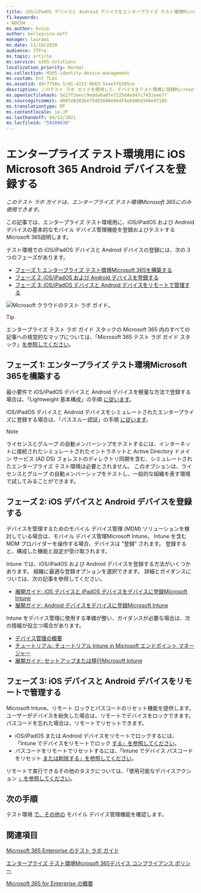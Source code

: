 ```yaml
---
title: iOS/iPadOS デバイスと Android デバイスをエンタープライズ テスト環境Microsoft 365に登録する
f1.keywords:
- NOCSH
ms.author: kvice
author: kelleyvice-msft
manager: laurawi
ms.date: 11/19/2020
audience: ITPro
ms.topic: article
ms.service: o365-solutions
localization_priority: Normal
ms.collection: M365-identity-device-management
ms.custom: Ent_TLGs
ms.assetid: 49c7758a-1c01-4153-9b63-5eae3f6305ce
description: このテスト ラボ ガイドを使用して、デバイスをテスト環境に登録Microsoft 365リモートで管理します。
ms.openlocfilehash: 5e27f2eecc9edda0a0fe7225d4ed47c7431eee77
ms.sourcegitcommit: d08fe0282be75483608e96df4e6986d346e97180
ms.translationtype: MT
ms.contentlocale: ja-JP
ms.lasthandoff: 09/12/2021
ms.locfileid: "59189630"
---
```

# <a name="enroll-ios-and-android-devices-in-your-microsoft-365-for-enterprise-test-environment"></a>エンタープライズ テスト環境用に iOS Microsoft 365 Android デバイスを登録する

*このテスト ラボ ガイドは、エンタープライズ テスト環境Microsoft 365にのみ使用できます。*

この記事では、エンタープライズ テスト環境用に、iOS/iPadOS および Android デバイスの基本的なモバイル デバイス管理機能を登録およびテストするMicrosoft 365説明します。

テスト環境での iOS/iPadOS デバイスと Android デバイスの登録には、次の 3 つのフェーズがあります。
- [フェーズ 1: エンタープライズ テスト環境Microsoft 365を構築する](#phase-1-build-out-your-microsoft-365-for-enterprise-test-environment)
- [フェーズ 2: iOS/iPadOS および Android デバイスを登録する](#phase-2-enroll-your-ios-and-android-devices)
- [フェーズ 3: iOS/iPadOS デバイスと Android デバイスをリモートで管理する](#phase-3-manage-your-ios-and-android-devices-remotely)

![Microsoft クラウドのテスト ラボ ガイド。](../media/m365-enterprise-test-lab-guides/cloud-tlg-icon.png)
  
> [!TIP]
> エンタープライズ テスト ラボ ガイド スタックの Microsoft 365 内のすべての記事への視覚的なマップについては、「Microsoft 365 テスト ラボ ガイド スタック」[を参照してください](../downloads/Microsoft365EnterpriseTLGStack.pdf)。

## <a name="phase-1-build-out-your-microsoft-365-for-enterprise-test-environment"></a>フェーズ 1: エンタープライズ テスト環境Microsoft 365を構築する

最小要件で iOS/iPadOS デバイスと Android デバイスを軽量な方法で登録する場合は、「Lightweight 基本構成」の手順 [に従います](lightweight-base-configuration-microsoft-365-enterprise.md)。
  
iOS/iPadOS デバイスと Android デバイスをシミュレートされたエンタープライズに登録する場合は、「パススルー認証」の手順 [に従います](pass-through-auth-m365-ent-test-environment.md)。
  
> [!NOTE]
> ライセンスとグループ の自動メンバーシップをテストするには、インターネットに接続されたシミュレートされたイントラネットと Active Directory ドメイン サービス (AD DS) フォレストのディレクトリ同期を含む、シミュレートされたエンタープライズ テスト環境は必要とされません。 このオプションは、ライセンスとグループ の自動メンバーシップをテストし、一般的な組織を表す環境で試してみることができます。

## <a name="phase-2-enroll-your-ios-and-android-devices"></a>フェーズ 2: iOS デバイスと Android デバイスを登録する

デバイスを管理するためのモバイル デバイス管理 (MDM) ソリューションを検討している場合は、モバイル デバイス管理Microsoft Intune。 Intune を含む MDM プロバイダーを操作する場合、デバイスは "登録" されます。 登録すると、構成した機能と設定が受け取されます。 

Intune では、iOS/iPadOS および Android デバイスを登録する方法がいくつかあります。 組織に最適な登録オプションを選択できます。 詳細とガイダンスについては、次の記事を参照してください。

- [展開ガイド: iOS デバイスと iPadOS デバイスをデバイスに登録Microsoft Intune](/mem/intune/fundamentals/deployment-guide-enrollment-ios-ipados)
- [展開ガイド: Android デバイスをデバイスに登録Microsoft Intune](/mem/intune/fundamentals/deployment-guide-enrollment-android)

Intune をデバイス管理に使用する準備が整い、ガイダンスが必要な場合は、次の情報が役立つ場合があります。

- [デバイス管理の概要](/mem/intune/fundamentals/what-is-device-management)
- [チュートリアル: チュートリアル Intune in Microsoft エンドポイント マネージャー](/mem/intune/fundamentals/tutorial-walkthrough-endpoint-manager)
- [展開ガイド: セットアップまたは移行Microsoft Intune](/mem/intune/fundamentals/deployment-guide-intune-setup)

## <a name="phase-3-manage-your-ios-and-android-devices-remotely"></a>フェーズ 3: iOS デバイスと Android デバイスをリモートで管理する

Microsoft Intune、リモート ロックとパスコードのリセット機能を提供します。 ユーザーがデバイスを紛失した場合は、リモートでデバイスをロックできます。 パスコードを忘れた場合は、リモートでリセットできます。

- iOS/iPadOS または Android デバイスをリモートでロックするには、「Intune でデバイスをリモートでロック [する」を参照してください](/mem/intune/remote-actions/device-remote-lock)。
- パスコードをリモートでリセットするには、「Intune でデバイス パスコードをリセット [または削除する」を参照してください](/mem/intune/remote-actions/device-passcode-reset)。

リモートで実行できるその他のタスクについては、「使用可能なデバイスアクション [」を参照してください](/mem/intune/remote-actions/device-management#available-device-actions)。
    
## <a name="next-step"></a>次の手順

テスト環境 [で、その他の](m365-enterprise-test-lab-guides.md#mobile-device-management) モバイル デバイス管理機能を確認します。

## <a name="see-also"></a>関連項目

[Microsoft 365 Enterprise のテスト ラボ ガイド](m365-enterprise-test-lab-guides.md)
  
[エンタープライズ テスト環境Microsoft 365デバイス コンプライアンス ポリシー](mam-policies-for-your-microsoft-365-enterprise-dev-test-environment.md)
  
[Microsoft 365 for Enterprise の概要](microsoft-365-overview.md)
